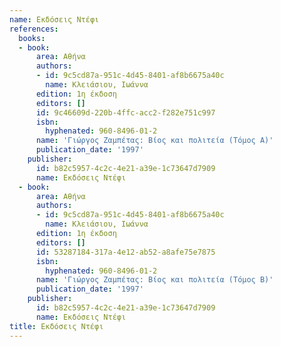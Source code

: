 ```yaml
---
name: Εκδόσεις Ντέφι
references:
  books:
  - book:
      area: Αθήνα
      authors:
      - id: 9c5cd87a-951c-4d45-8401-af8b6675a40c
        name: Κλειάσιου, Ιωάννα
      edition: 1η έκδοση
      editors: []
      id: 9c46609d-220b-4ffc-acc2-f282e751c997
      isbn:
        hyphenated: 960-8496-01-2
      name: 'Γιώργος Ζαμπέτας: Βίος και πολιτεία (Τόμος Α)'
      publication_date: '1997'
    publisher:
      id: b82c5957-4c2c-4e21-a39e-1c73647d7909
      name: Εκδόσεις Ντέφι
  - book:
      area: Αθήνα
      authors:
      - id: 9c5cd87a-951c-4d45-8401-af8b6675a40c
        name: Κλειάσιου, Ιωάννα
      edition: 1η έκδοση
      editors: []
      id: 53287184-317a-4e12-ab52-a8afe75e7875
      isbn:
        hyphenated: 960-8496-01-2
      name: 'Γιώργος Ζαμπέτας: Βίος και πολιτεία (Τόμος Β)'
      publication_date: '1997'
    publisher:
      id: b82c5957-4c2c-4e21-a39e-1c73647d7909
      name: Εκδόσεις Ντέφι
title: Εκδόσεις Ντέφι
---
```


